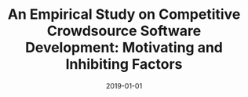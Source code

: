 ---
title: "An Empirical Study on Competitive Crowdsource Software Development: Motivating and Inhibiting Factors"
collection: publications
permalink: /publication/2019-01-01-An-Empirical-Study-on-Competitive-Crowdsource-Software-Development-Motivating-and-Inhibiting-Factors
date: 2019-01-01
venue: 'IEEE Access'
paperurl: 'https://doi.org/10.1109/ACCESS.2019.2915604'
citation: ' Inam Illahi,  Hui Liu,  Qasim Umer,  Syed Zaidi'
---